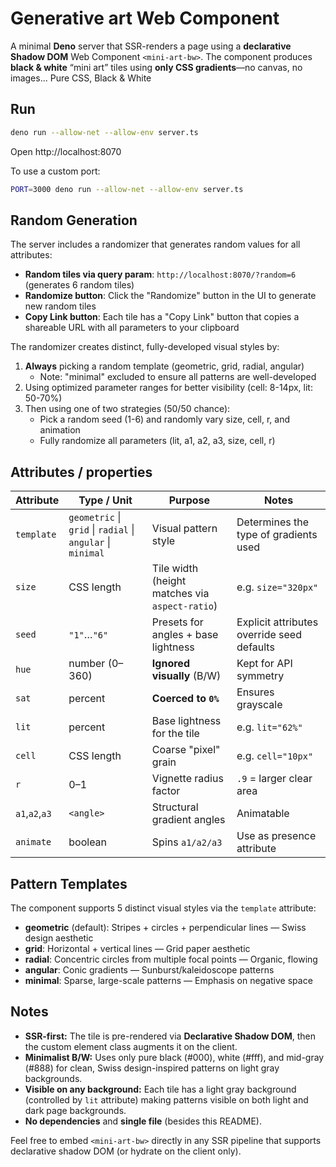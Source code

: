 # Generative art Web Component 

A minimal **Deno** server that SSR-renders a page using a **declarative Shadow DOM** Web Component `<mini-art-bw>`.
The component produces **black & white** “mini art” tiles using **only CSS gradients**—no canvas, no images... Pure CSS, Black & White

## Run

```bash
deno run --allow-net --allow-env server.ts
```

Open http://localhost:8070

To use a custom port:
```bash
PORT=3000 deno run --allow-net --allow-env server.ts
```

## Random Generation

The server includes a randomizer that generates random values for all attributes:

- **Random tiles via query param**: `http://localhost:8070/?random=6` (generates 6 random tiles)
- **Randomize button**: Click the "Randomize" button in the UI to generate new random tiles
- **Copy Link button**: Each tile has a "Copy Link" button that copies a shareable URL with all parameters to your clipboard

The randomizer creates distinct, fully-developed visual styles by:
1. **Always** picking a random template (geometric, grid, radial, angular)
   - Note: "minimal" excluded to ensure all patterns are well-developed
2. Using optimized parameter ranges for better visibility (cell: 8-14px, lit: 50-70%)
3. Then using one of two strategies (50/50 chance):
   - Pick a random seed (1-6) and randomly vary size, cell, r, and animation
   - Fully randomize all parameters (lit, a1, a2, a3, size, cell, r)

## Attributes / properties

| Attribute | Type / Unit | Purpose | Notes |
|---|---|---|---|
| `template` | `geometric` \| `grid` \| `radial` \| `angular` \| `minimal` | Visual pattern style | Determines the type of gradients used |
| `size` | CSS length | Tile width (height matches via `aspect-ratio`) | e.g. `size="320px"` |
| `seed` | `"1"`…`"6"` | Presets for angles + base lightness | Explicit attributes override seed defaults |
| `hue` | number (0–360) | **Ignored visually** (B/W) | Kept for API symmetry |
| `sat` | percent | **Coerced to `0%`** | Ensures grayscale |
| `lit` | percent | Base lightness for the tile | e.g. `lit="62%"` |
| `cell` | CSS length | Coarse "pixel" grain | e.g. `cell="10px"` |
| `r` | 0–1 | Vignette radius factor | `.9` = larger clear area |
| `a1`,`a2`,`a3` | `<angle>` | Structural gradient angles | Animatable |
| `animate` | boolean | Spins `a1/a2/a3` | Use as presence attribute |

## Pattern Templates

The component supports 5 distinct visual styles via the `template` attribute:

- **geometric** (default): Stripes + circles + perpendicular lines — Swiss design aesthetic
- **grid**: Horizontal + vertical lines — Grid paper aesthetic
- **radial**: Concentric circles from multiple focal points — Organic, flowing
- **angular**: Conic gradients — Sunburst/kaleidoscope patterns
- **minimal**: Sparse, large-scale patterns — Emphasis on negative space

## Notes
- **SSR-first:** The tile is pre-rendered via **Declarative Shadow DOM**, then the custom element class augments it on the client.
- **Minimalist B/W:** Uses only pure black (#000), white (#fff), and mid-gray (#888) for clean, Swiss design-inspired patterns on light gray backgrounds.
- **Visible on any background:** Each tile has a light gray background (controlled by `lit` attribute) making patterns visible on both light and dark page backgrounds.
- **No dependencies** and **single file** (besides this README).

Feel free to embed `<mini-art-bw>` directly in any SSR pipeline that supports declarative shadow DOM (or hydrate on the client only).

